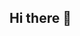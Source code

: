 ## Hi there 👋

<!--
**maldecur/maldecur** is a ✨ _special_ ✨ repository because its `README.md` (this file) appears on your GitHub profile.

Here are some ideas to get you started:

Добро пожаловать в мой профиль GitHub!


 🌟 I'm passionate about [technologies] development.
 📚 I love learning new things and sharing my knowledge.
 🚀 Currently working on [project name]


-->
